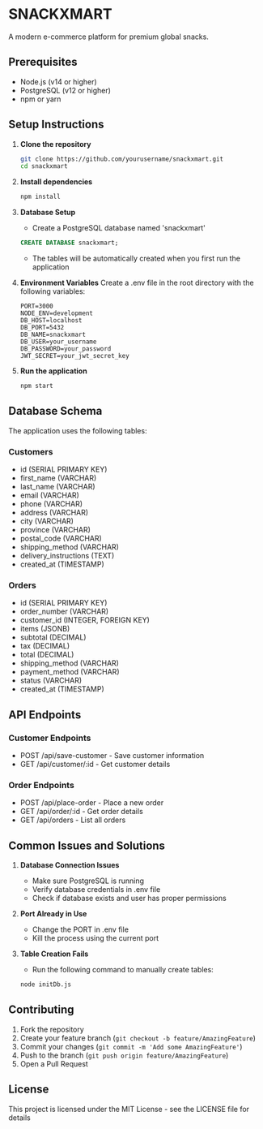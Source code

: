 # SNACKXMART

A modern e-commerce platform for premium global snacks.

## Prerequisites

- Node.js (v14 or higher)
- PostgreSQL (v12 or higher)
- npm or yarn

## Setup Instructions

1. **Clone the repository**
   ```bash
   git clone https://github.com/yourusername/snackxmart.git
   cd snackxmart
   ```

2. **Install dependencies**
   ```bash
   npm install
   ```

3. **Database Setup**
   - Create a PostgreSQL database named 'snackxmart'
   ```sql
   CREATE DATABASE snackxmart;
   ```
   - The tables will be automatically created when you first run the application

4. **Environment Variables**
   Create a .env file in the root directory with the following variables:
   ```
   PORT=3000
   NODE_ENV=development
   DB_HOST=localhost
   DB_PORT=5432
   DB_NAME=snackxmart
   DB_USER=your_username
   DB_PASSWORD=your_password
   JWT_SECRET=your_jwt_secret_key
   ```

5. **Run the application**
   ```bash
   npm start
   ```

## Database Schema

The application uses the following tables:

### Customers
- id (SERIAL PRIMARY KEY)
- first_name (VARCHAR)
- last_name (VARCHAR)
- email (VARCHAR)
- phone (VARCHAR)
- address (VARCHAR)
- city (VARCHAR)
- province (VARCHAR)
- postal_code (VARCHAR)
- shipping_method (VARCHAR)
- delivery_instructions (TEXT)
- created_at (TIMESTAMP)

### Orders
- id (SERIAL PRIMARY KEY)
- order_number (VARCHAR)
- customer_id (INTEGER, FOREIGN KEY)
- items (JSONB)
- subtotal (DECIMAL)
- tax (DECIMAL)
- total (DECIMAL)
- shipping_method (VARCHAR)
- payment_method (VARCHAR)
- status (VARCHAR)
- created_at (TIMESTAMP)

## API Endpoints

### Customer Endpoints
- POST /api/save-customer - Save customer information
- GET /api/customer/:id - Get customer details

### Order Endpoints
- POST /api/place-order - Place a new order
- GET /api/order/:id - Get order details
- GET /api/orders - List all orders

## Common Issues and Solutions

1. **Database Connection Issues**
   - Make sure PostgreSQL is running
   - Verify database credentials in .env file
   - Check if database exists and user has proper permissions

2. **Port Already in Use**
   - Change the PORT in .env file
   - Kill the process using the current port

3. **Table Creation Fails**
   - Run the following command to manually create tables:
   ```bash
   node initDb.js
   ```

## Contributing

1. Fork the repository
2. Create your feature branch (`git checkout -b feature/AmazingFeature`)
3. Commit your changes (`git commit -m 'Add some AmazingFeature'`)
4. Push to the branch (`git push origin feature/AmazingFeature`)
5. Open a Pull Request

## License

This project is licensed under the MIT License - see the LICENSE file for details 